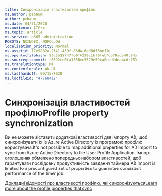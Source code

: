 ```yaml
---
title: Синхронізація властивостей профілю
ms.author: pebaum
author: pebaum
ms.date: 04/21/2020
ms.audience: ITPro
ms.topic: article
ms.service: o365-administration
ROBOTS: NOINDEX, NOFOLLOW
localization_priority: Normal
ms.assetid: 17e9882a-2341-459f-86d8-6ad8df3bef7e
ms.openlocfilehash: 55d2b25747fe0f6239c1bf9feb4ca79ada49c54a
ms.sourcegitcommit: c6692ce0fa1358ec3529e59ca0ecdfdea4cdc759
ms.translationtype: MT
ms.contentlocale: uk-UA
ms.lasthandoff: 09/15/2020
ms.locfileid: "47768412"
---
```

# <a name="profile-property-synchronization"></a><span data-ttu-id="6adf2-102">Синхронізація властивостей профілю</span><span class="sxs-lookup"><span data-stu-id="6adf2-102">Profile property synchronization</span></span>

<span data-ttu-id="6adf2-103">Ви не можете зіставити додаткові властивості для імпорту AD, щоб синхронізувати їх із Azure Active Directory із програмою профілю користувача.</span><span class="sxs-lookup"><span data-stu-id="6adf2-103">It's not possible to map additional properties for AD Import to sync from Azure Active Directory to the User Profile Application.</span></span> <span data-ttu-id="6adf2-104">Імпорт оголошення обмежено попередньо набором властивостей, щоб гарантувати послідовну продуктивність завдання таймера.</span><span class="sxs-lookup"><span data-stu-id="6adf2-104">AD Import is limited to a preconfigured set of properties to guarantee consistent performance of the timer job.</span></span>
  
[<span data-ttu-id="6adf2-105">Докладні відомості про властивості профілю, які синхронізуються</span><span class="sxs-lookup"><span data-stu-id="6adf2-105">Learn more about the profile properties that sync</span></span>](https://go.microsoft.com/fwlink/?linkid=875671)
  

